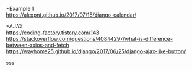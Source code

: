 *Example 1  
https://alexpnt.github.io/2017/07/15/django-calendar/  
  
*AJAX  
https://coding-factory.tistory.com/143  
https://stackoverflow.com/questions/40844297/what-is-difference-between-axios-and-fetch  
https://wayhome25.github.io/django/2017/06/25/django-ajax-like-button/

sss
